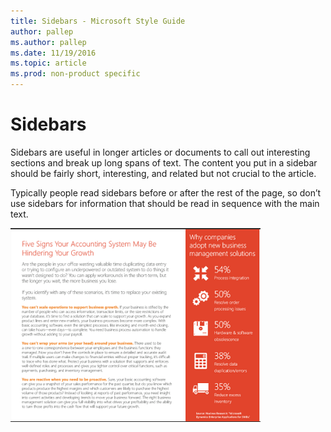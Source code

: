 ```yaml
---
title: Sidebars - Microsoft Style Guide
author: pallep
ms.author: pallep
ms.date: 11/19/2016
ms.topic: article
ms.prod: non-product specific
---
```


# Sidebars

Sidebars are
useful in longer articles or documents to call out interesting
sections and break up long spans of text. The content you put in a
sidebar should be fairly short, interesting, and related but not
crucial to the article. 

Typically
people read sidebars before or after the rest of the page, so don’t use
sidebars for information that should be read in sequence with the
main text.

![](media/sidebars/1416770987.png)
